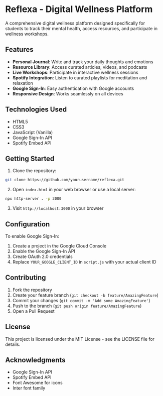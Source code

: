 # Reflexa - Digital Wellness Platform

A comprehensive digital wellness platform designed specifically for students to track their mental health, access resources, and participate in wellness workshops.

## Features

- **Personal Journal**: Write and track your daily thoughts and emotions
- **Resource Library**: Access curated articles, videos, and podcasts
- **Live Workshops**: Participate in interactive wellness sessions
- **Spotify Integration**: Listen to curated playlists for meditation and relaxation
- **Google Sign-In**: Easy authentication with Google accounts
- **Responsive Design**: Works seamlessly on all devices

## Technologies Used

- HTML5
- CSS3
- JavaScript (Vanilla)
- Google Sign-In API
- Spotify Embed API

## Getting Started

1. Clone the repository:

```bash
git clone https://github.com/yourusername/reflexa.git
```

2. Open `index.html` in your web browser or use a local server:

```bash
npx http-server . -p 3000
```

3. Visit `http://localhost:3000` in your browser

## Configuration

To enable Google Sign-In:

1. Create a project in the Google Cloud Console
2. Enable the Google Sign-In API
3. Create OAuth 2.0 credentials
4. Replace `YOUR_GOOGLE_CLIENT_ID` in `script.js` with your actual client ID

## Contributing

1. Fork the repository
2. Create your feature branch (`git checkout -b feature/AmazingFeature`)
3. Commit your changes (`git commit -m 'Add some AmazingFeature'`)
4. Push to the branch (`git push origin feature/AmazingFeature`)
5. Open a Pull Request

## License

This project is licensed under the MIT License - see the LICENSE file for details.

## Acknowledgments

- Google Sign-In API
- Spotify Embed API
- Font Awesome for icons
- Inter font family
